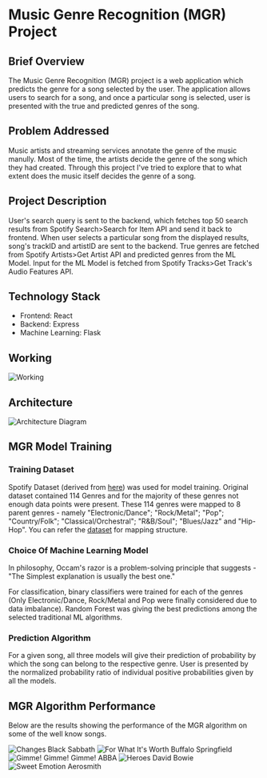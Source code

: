 # Music Genre Recognition (MGR) Project

## Brief Overview
The Music Genre Recognition (MGR) project is a web application which predicts the genre for a song selected by the user. The application allows users to search for a song, and once a particular song is selected, user is presented with the true and predicted genres of the song.

## Problem Addressed
Music artists and streaming services annotate the genre of the music manully. Most of the time, the artists decide the genre of the song which they had created. 
Through this project I've tried to explore that to what extent does the music itself decides the genre of a song.

## Project Description
User's search query is sent to the backend, which fetches top 50 search results from Spotify Search>Search for Item API and send it back to frontend. When user selects a particular song from the displayed results, song's trackID and artistID are sent to the backend. True genres are fetched from Spotify Artists>Get Artist API and predicted genres from the ML Model. Input for the ML Model is fetched from Spotify Tracks>Get Track's Audio Features API.

## Technology Stack
- Frontend: React
- Backend: Express
- Machine Learning: Flask

## Working
![Working](./Data/2024-08-1600-05-38-ezgif.com-video-to-gif-converter.gif)

## Architecture
![Architecture Diagram](./Data/MGR%20Client-Server%20Architecture.png)

## MGR Model Training
### Training Dataset
Spotify Dataset (derived from [here](https://www.kaggle.com/datasets/maharshipandya/-spotify-tracks-dataset)) was used for model training. Original dataset contained 114 Genres and for the majority of these genres not enough data points were present. These 114 genres were mapped to 8 parent genres - namely "Electronic/Dance"; "Rock/Metal"; "Pop"; "Country/Folk"; "Classical/Orchestral"; "R&B/Soul"; "Blues/Jazz" and "Hip-Hop". You can refer the [dataset](./Data/Spotify%20Dataset.xlsx) for mapping structure.

### Choice Of Machine Learning Model

In philosophy, Occam's razor is a problem-solving principle that suggests - "The Simplest explanation is usually the best one."

For classification, binary classifiers were trained for each of the genres (Only Electronic/Dance, Rock/Metal and Pop were finally considered due to data imbalance). Random Forest was giving the best predictions among the selected traditional ML algorithms.

### Prediction Algorithm
For a given song, all three models will give their prediction of probability by which the song can belong to the respective genre. User is presented by the normalized probability ratio of individual positive probabilities given by all the models.

## MGR Algorithm Performance 
Below are the results showing the performance of the MGR algorithm on some of the well know songs.

![Changes Black Sabbath](./Data/Changes%20Black%20Sabbath.png)
![For What It's Worth Buffalo Springfield](./Data/For%20What%20It's%20Worth%20Buffalo%20Springfield.png)
![Gimme! Gimme! Gimme! ABBA](./Data/Gimme!%20Gimme!%20Gimme!%20ABBA.png)
![Heroes David Bowie](./Data/Heroes%20David%20Bowie.png)
![Sweet Emotion Aerosmith](./Data/Sweet%20Emotion%20Aerosmith.png)